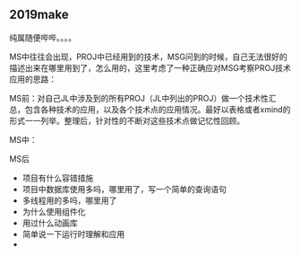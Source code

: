 ## 2019make

纯属随便哔哔。。。。

MS中往往会出现，PROJ中已经用到的技术，MSG问到的时候，自己无法很好的描述出来在哪里用到了，怎么用的，这里考虑了一种正确应对MSG考察PROJ技术应用的思路：

MS前：对自己JL中涉及到的所有PROJ（JL中列出的PROJ）做一个技术性汇总，包含各种技术的应用，以及各个技术点的应用情况。最好以表格或者xmind的形式一一列举。整理后，针对性的不断对这些技术点做记忆性回顾。

MS中：

MS后































* 项目有什么容错措施
* 项目中数据库使用多吗，哪里用了，写一个简单的查询语句
* 多线程用的多吗，哪里用了
* 为什么使用组件化
* 用过什么动画库
* 简单说一下运行时理解和应用
* 

